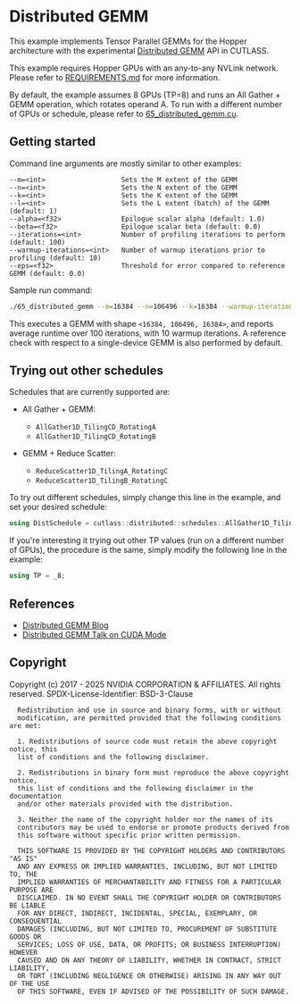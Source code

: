 # Distributed GEMM

This example implements Tensor Parallel GEMMs for the Hopper architecture with the experimental
[Distributed GEMM](../../include/cutlass/experimental/distributed) API in CUTLASS.

This example requires Hopper GPUs with an any-to-any NVLink network.
Please refer to [REQUIREMENTS.md](REQUIREMENTS.md) for more information.

By default, the example assumes 8 GPUs (TP=8) and runs an All Gather + GEMM operation, which rotates
operand A. To run with a different number of GPUs or schedule, please refer to
[65_distributed_gemm.cu](65_distributed_gemm.cu).


## Getting started

Command line arguments are mostly similar to other examples:

```
--m=<int>                   Sets the M extent of the GEMM
--n=<int>                   Sets the N extent of the GEMM
--k=<int>                   Sets the K extent of the GEMM
--l=<int>                   Sets the L extent (batch) of the GEMM (default: 1)
--alpha=<f32>               Epilogue scalar alpha (default: 1.0)
--beta=<f32>                Epilogue scalar beta (default: 0.0)
--iterations=<int>          Number of profiling iterations to perform (default: 100)
--warmup-iterations=<int>   Number of warmup iterations prior to profiling (default: 10)
--eps=<f32>                 Threshold for error compared to reference GEMM (default: 0.0)
```

Sample run command:

```bash
./65_distributed_gemm --m=16384 --n=106496 --k=16384 --warmup-iterations=10 --iterations=100
```

This executes a GEMM with shape `<16384, 106496, 16384>`, and reports average runtime
over 100 iterations, with 10 warmup iterations.
A reference check with respect to a single-device GEMM is also performed by default.

## Trying out other schedules

Schedules that are currently supported are:

* All Gather + GEMM:
  * `AllGather1D_TilingCD_RotatingA`
  * `AllGather1D_TilingCD_RotatingB`

* GEMM + Reduce Scatter:
  * `ReduceScatter1D_TilingA_RotatingC`
  * `ReduceScatter1D_TilingB_RotatingC`

To try out different schedules, simply change this line in the example, and set your desired
schedule:

```cpp
using DistSchedule = cutlass::distributed::schedules::AllGather1D_TilingCD_RotatingA<TP>;
```

If you're interesting it trying out other TP values (run on a different number of GPUs), the
procedure is the same, simply modify the following line in the example:

```cpp
using TP = _8;
```

## References
* [Distributed GEMM Blog](https://blog.shi-labs.com/distributed-gemm-88be6a481e2b)
* [Distributed GEMM Talk on CUDA Mode](https://www.youtube.com/watch?v=NHRTCQBZokg)

## Copyright

Copyright (c) 2017 - 2025 NVIDIA CORPORATION & AFFILIATES. All rights reserved.
SPDX-License-Identifier: BSD-3-Clause

```
  Redistribution and use in source and binary forms, with or without
  modification, are permitted provided that the following conditions are met:

  1. Redistributions of source code must retain the above copyright notice, this
  list of conditions and the following disclaimer.

  2. Redistributions in binary form must reproduce the above copyright notice,
  this list of conditions and the following disclaimer in the documentation
  and/or other materials provided with the distribution.

  3. Neither the name of the copyright holder nor the names of its
  contributors may be used to endorse or promote products derived from
  this software without specific prior written permission.

  THIS SOFTWARE IS PROVIDED BY THE COPYRIGHT HOLDERS AND CONTRIBUTORS "AS IS"
  AND ANY EXPRESS OR IMPLIED WARRANTIES, INCLUDING, BUT NOT LIMITED TO, THE
  IMPLIED WARRANTIES OF MERCHANTABILITY AND FITNESS FOR A PARTICULAR PURPOSE ARE
  DISCLAIMED. IN NO EVENT SHALL THE COPYRIGHT HOLDER OR CONTRIBUTORS BE LIABLE
  FOR ANY DIRECT, INDIRECT, INCIDENTAL, SPECIAL, EXEMPLARY, OR CONSEQUENTIAL
  DAMAGES (INCLUDING, BUT NOT LIMITED TO, PROCUREMENT OF SUBSTITUTE GOODS OR
  SERVICES; LOSS OF USE, DATA, OR PROFITS; OR BUSINESS INTERRUPTION) HOWEVER
  CAUSED AND ON ANY THEORY OF LIABILITY, WHETHER IN CONTRACT, STRICT LIABILITY,
  OR TORT (INCLUDING NEGLIGENCE OR OTHERWISE) ARISING IN ANY WAY OUT OF THE USE
  OF THIS SOFTWARE, EVEN IF ADVISED OF THE POSSIBILITY OF SUCH DAMAGE.
```

